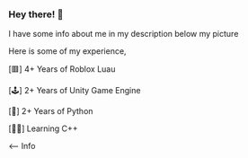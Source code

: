 ### Hey there! 👋

I have some info about me in my description below my picture

Here is some of my experience,

[🟥] 4+ Years of Roblox Luau

[🕹️] 2+ Years of Unity Game Engine

[🐍] 2+ Years of Python

[🧑‍💻] Learning C++

 

<-- Info
